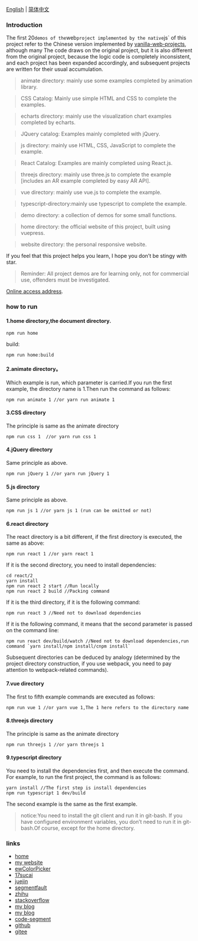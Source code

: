 
[English](./README_en.md) | [简体中文](./README.md)

### Introduction

The first 20` demos of the `web` project implemented by the native `js` of this project refer to the Chinese version implemented by [vanilla-web-projects](https://github.com/bradtraversy/vanillawebprojects), although many The code draws on the original project, but it is also different from the original project, because the logic code is completely inconsistent, and each project has been expanded accordingly, and subsequent projects are written for their usual accumulation.

> animate directory: mainly use some examples completed by animation library.

> CSS Catalog: Mainly use simple HTML and CSS to complete the examples.

> echarts directory: mainly use the visualization chart examples completed by echarts.

> JQuery catalog: Examples mainly completed with jQuery.

> js directory: mainly use HTML, CSS, JavaScript to complete the example.

> React Catalog: Examples are mainly completed using React.js.

> threejs directory: mainly use three.js to complete the example [includes an AR example completed by easy AR API].

> vue directory: mainly use vue.js to complete the example.

> typescript-directory:mainly use typescript to complete the example.

> demo directory: a collection of demos for some small functions.

> home directory: the official website of this project, built using vuepress.

> website directory: the personal responsive website.

If you feel that this project helps you learn, I hope you don’t be stingy with star.

> Reminder: All project demos are for learning only, not for commercial use, offenders must be investigated.

[Online access address](https://www.eveningwater.com/my-web-projects/home/).

### how to run

#### 1.home directory,the document directory.

```shell
npm run home
```

build:

```shell
npm run home:build
```
#### 2.animate directory。

Which example is run, which parameter is carried.If you run the first example, the directory name is 1.Then run the command as follows:

```shell
npm run animate 1 //or yarn run animate 1
```

#### 3.CSS directory

The principle is same as the animate directory

```shell
npm run css 1  //or yarn run css 1
```

#### 4.jQuery directory

Same principle as above.

```shell
npm run jQuery 1 //or yarn run jQuery 1
```

#### 5.js directory

Same principle as above.

```shell
npm run js 1 //or yarn js 1 (run can be omitted or not)
```

#### 6.react directory

The react directory is a bit different, if the first directory is executed, the same as above:

```shell
npm run react 1 //or yarn react 1
```

If it is the second directory, you need to install dependencies:

```shell
cd react/2
yarn install
npm run react 2 start //Run locally
npm run react 2 build //Packing command
```

If it is the third directory, if it is the following command:

```shell
npm run react 3 //Need not to download dependencies
```

If it is the following command, it means that the second parameter is passed on the command line:

```shell
npm run react dev/build/watch //Need not to download dependencies,run command `yarn install/npm install/cnpm install`
```

Subsequent directories can be deduced by analogy (determined by the project directory construction, if you use webpack, you need to pay attention to webpack-related commands).

#### 7.vue directory

The first to fifth example commands are executed as follows:

```shell
npm run vue 1 //or yarn vue 1,The 1 here refers to the directory name
```

#### 8.threejs directory

The principle is same as the animate directory

```shell
npm run threejs 1 //or yarn threejs 1
```

#### 9.typescript directory

You need to install the dependencies first, and then execute the command. For example, to run the first project, the command is as follows:

```shell
yarn install //The first step is install dependencies
npm run typescript 1 dev/build
```

The second example is the same as the first example.

> notice:You need to install the git client and run it in git-bash. If you have configured environment variables, you don’t need to run it in git-bash.Of course, except for the home directory.


### links

* [home](/)
* [my website](https://www.eveningwater.com)
* [ewColorPicker](https://eveningwater.github.io/ew-color-picker/)
* [17sucai](https://www.17sucai.com/user/800544)
* [juejin](https://juejin.cn/user/4054654613988718)
* [segmentfault](https://segmentfault.com/u/xishui_5ac9a340a5484)
* [zhihu](https://www.zhihu.com/people/eveningwater)
* [stackoverflow](https://stackoverflow.com/users/10505577/eveningwater)
* [my blog](https://www.cnblogs.com/eveningwater/)
* [my blog](https://eveningwater.github.io/#/)
* [code-segment](https://eveningwater.github.io/code-segment/#/)
* [github](https://github.com/eveningwater/my-web-projects)
* [gitee](https://gitee.com/eveningwater)

